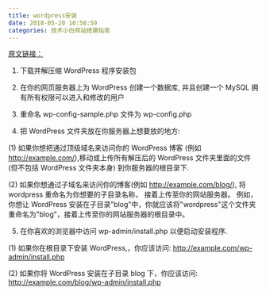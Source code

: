 ```yaml
---
title: wordpress安装
date: 2018-05-20 16:58:59
categories: 技术小白网站搭建指南
---
```


[原文链接：](https://codex.wordpress.org/zh-cn:%E5%AE%89%E8%A3%85_WordPress#.E6.AD.A5.E9.AA.A43:.E8.AE.BE.E7.BD.AEwp-config.php)

1. 下载并解压缩 WordPress 程序安装包

2. 在你的网页服务器上为 WordPress 创建一个数据库, 并且创建一个 MySQL 拥有所有权限可以进入和修改的用户

3. 重命名 wp-config-sample.php 文件为 wp-config.php

4. 把 WordPress 文件夹放在你服务器上想要放的地方:

(1) 如果你想把通过顶级域名来访问你的 WordPress 博客 (例如 http://example.com/),移动或上传所有解压后的 WordPress 文件夹里面的文件(但不包括 WordPress 文件夹本身) 到你服务器的根目录下.

(2) 如果你想通过子域名来访问你的博客(例如 http://example.com/blog/), 将 wordpress 重命名为你想要的子目录名称， 接着上传至你的网站服务器。 例如，你想让 WordPress 安装在子目录"blog"中，你就应该将"wordpress"这个文件夹重命名为"blog"，接着上传至你的网站服务器的根目录中。

5. 在你喜欢的浏览器中访问 wp-admin/install.php 以便启动安装程序.

(1) 如果你在根目录下安装 WordPress,，你应该访问: http://example.com/wp-admin/install.php

(2) 如果你将 WordPress 安装在子目录 blog 下，你应该访问: http://example.com/blog/wp-admin/install.php
